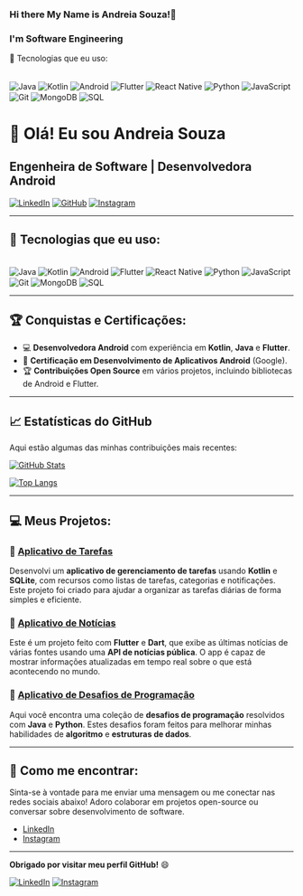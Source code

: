 

### Hi there My Name is Andreia Souza!👋
### I'm Software Engineering


🚀 Tecnologias que eu uso:
<div style="display: inline-block;"><br/> <img align="center" alt="Java" src="https://img.shields.io/badge/Java-ED8B00?style=for-the-badge&logo=openjdk&logoColor=white"/> <img align="center" alt="Kotlin" src="https://img.shields.io/badge/Kotlin-0095D5?style=for-the-badge&logo=kotlin&logoColor=white"/> <img align="center" alt="Android" src="https://img.shields.io/badge/Android-3DDC84?style=for-the-badge&logo=android&logoColor=white"/> <img align="center" alt="Flutter" src="https://img.shields.io/badge/Flutter-02569B?style=for-the-badge&logo=flutter&logoColor=white"/> <img align="center" alt="React Native" src="https://img.shields.io/badge/React_Native-61DAFB?style=for-the-badge&logo=react&logoColor=black"/> <img align="center" alt="Python" src="https://img.shields.io/badge/Python-3776AB?style=for-the-badge&logo=python&logoColor=white"/> <img align="center" alt="JavaScript" src="https://img.shields.io/badge/JavaScript-323330?style=for-the-badge&logo=javascript&logoColor=F7DF1E"/> <img align="center" alt="Git" src="https://img.shields.io/badge/Git-F05032?style=for-the-badge&logo=git&logoColor=white"/> <img align="center" alt="MongoDB" src="https://img.shields.io/badge/MongoDB-4EA94B?style=for-the-badge&logo=mongodb&logoColor=white"/> <img align="center" alt="SQL" src="https://img.shields.io/badge/SQL-003B57?style=for-the-badge&logo=mysql&logoColor=white"/> </div>


# 👋 Olá! Eu sou **Andreia Souza**

## Engenheira de Software | Desenvolvedora Android

[![LinkedIn](https://img.shields.io/badge/LinkedIn-0077B5?style=for-the-badge&logo=linkedin&logoColor=white)](https://www.linkedin.com/in/andreiasouzasantana/)
[![GitHub](https://img.shields.io/badge/GitHub-100000?style=for-the-badge&logo=github&logoColor=white)](https://github.com/SilvaAndreiaS)
[![Instagram](https://img.shields.io/badge/Instagram-E4405F?style=for-the-badge&logo=instagram&logoColor=white)](https://www.instagram.com/an.dreiasou?igsh=MW5vc3N1cXRsaWFvcQ%3D%3D&utm_source=qr)

---

## 🚀 Tecnologias que eu uso:

<div style="display: inline-block;"><br/>
<img align="center" alt="Java" src="https://img.shields.io/badge/Java-ED8B00?style=for-the-badge&logo=openjdk&logoColor=white"/>
<img align="center" alt="Kotlin" src="https://img.shields.io/badge/Kotlin-0095D5?style=for-the-badge&logo=kotlin&logoColor=white"/>
<img align="center" alt="Android" src="https://img.shields.io/badge/Android-3DDC84?style=for-the-badge&logo=android&logoColor=white"/>
<img align="center" alt="Flutter" src="https://img.shields.io/badge/Flutter-02569B?style=for-the-badge&logo=flutter&logoColor=white"/>
<img align="center" alt="React Native" src="https://img.shields.io/badge/React_Native-61DAFB?style=for-the-badge&logo=react&logoColor=black"/>
<img align="center" alt="Python" src="https://img.shields.io/badge/Python-3776AB?style=for-the-badge&logo=python&logoColor=white"/>
<img align="center" alt="JavaScript" src="https://img.shields.io/badge/JavaScript-323330?style=for-the-badge&logo=javascript&logoColor=F7DF1E"/>
<img align="center" alt="Git" src="https://img.shields.io/badge/Git-F05032?style=for-the-badge&logo=git&logoColor=white"/>
<img align="center" alt="MongoDB" src="https://img.shields.io/badge/MongoDB-4EA94B?style=for-the-badge&logo=mongodb&logoColor=white"/>
<img align="center" alt="SQL" src="https://img.shields.io/badge/SQL-003B57?style=for-the-badge&logo=mysql&logoColor=white"/>
</div>

---

## 🏆 Conquistas e Certificações:

- 💻 **Desenvolvedora Android** com experiência em **Kotlin**, **Java** e **Flutter**.
- 🏅 **Certificação em Desenvolvimento de Aplicativos Android** (Google).
- 🏆 **Contribuições Open Source** em vários projetos, incluindo bibliotecas de Android e Flutter.

---

## 📈 Estatísticas do GitHub

Aqui estão algumas das minhas contribuições mais recentes:

[![GitHub Stats](https://github-readme-stats.vercel.app/api?username=SilvaAndreiaS&count_private=true&show_icons=true&theme=radical)](https://github.com/SilvaAndreiaS)

[![Top Langs](https://github-readme-stats.vercel.app/api/top-langs/?username=SilvaAndreiaS&layout=compact&theme=radical)](https://github.com/SilvaAndreiaS)

---

## 💻 Meus Projetos:

### 🚀 [Aplicativo de Tarefas](https://github.com/SilvaAndreiaS/todolist)
Desenvolvi um **aplicativo de gerenciamento de tarefas** usando **Kotlin** e **SQLite**, com recursos como listas de tarefas, categorias e notificações. Este projeto foi criado para ajudar a organizar as tarefas diárias de forma simples e eficiente.

### 📱 [Aplicativo de Notícias](https://github.com/SilvaAndreiaS/news-app)
Este é um projeto feito com **Flutter** e **Dart**, que exibe as últimas notícias de várias fontes usando uma **API de notícias pública**. O app é capaz de mostrar informações atualizadas em tempo real sobre o que está acontecendo no mundo.

### 🧩 [Aplicativo de Desafios de Programação](https://github.com/SilvaAndreiaS/coding-challenges)
Aqui você encontra uma coleção de **desafios de programação** resolvidos com **Java** e **Python**. Estes desafios foram feitos para melhorar minhas habilidades de **algoritmo** e **estruturas de dados**.

---

## 🤝 Como me encontrar:

Sinta-se à vontade para me enviar uma mensagem ou me conectar nas redes sociais abaixo! Adoro colaborar em projetos open-source ou conversar sobre desenvolvimento de software.

- [LinkedIn](https://www.linkedin.com/in/andreiasouzasantana/)
- [Instagram](https://www.instagram.com/an.dreiasou?igsh=MW5vc3N1cXRsaWFvcQ%3D%3D&utm_source=qr)

---

**Obrigado por visitar meu perfil GitHub!** 😄




[![LinkedIn](https://img.shields.io/badge/LinkedIn-0077B5?style=for-the-badge&logo=linkedin&logoColor=white)](https://www.linkedin.com/in/andreiasouzasantana/) [![Instagram](https://img.shields.io/badge/Instagram-E4405F?style=for-the-badge&logo=instagram&logoColor=white)](https://www.instagram.com/an.dreiasou?igsh=MW5vc3N1cXRsaWFvcQ%3D%3D&utm_source=qr)




